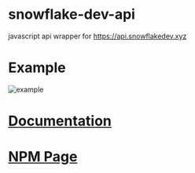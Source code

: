 # snowflake-dev-api
javascript api wrapper for https://api.snowflakedev.xyz

# Example
![example](https://i.ibb.co/SsZMn9k/carbon.png)

# [Documentation](https://snowflake-dev-api.1chi.tk)
# [NPM Page](https://npmjs.com/package/snowflake-dev-api)
